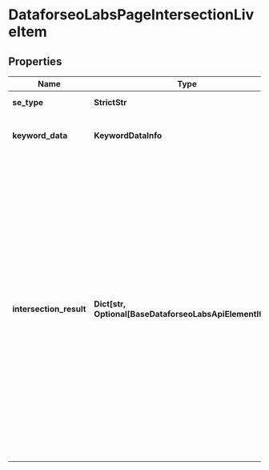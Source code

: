 # DataforseoLabsPageIntersectionLiveItem


## Properties

| Name | Type | Description | Notes |
|------------ | ------------- | ------------- | -------------|
**se_type** | **StrictStr** | search engine type |[optional]|
**keyword_data** | **KeywordDataInfo** | keyword data for the returned keyword |[optional]|
**intersection_result** | **Dict[str, Optional[BaseDataforseoLabsApiElementItem]]** | contains data on the SERP elements found for the returned keyword<br>data will be provided in separate arrays for each URL you specified in the pages object when setting a task;<br>depending on the number of specified URLs, it can contain from 1 to 20 arrays named respectively |[optional]|